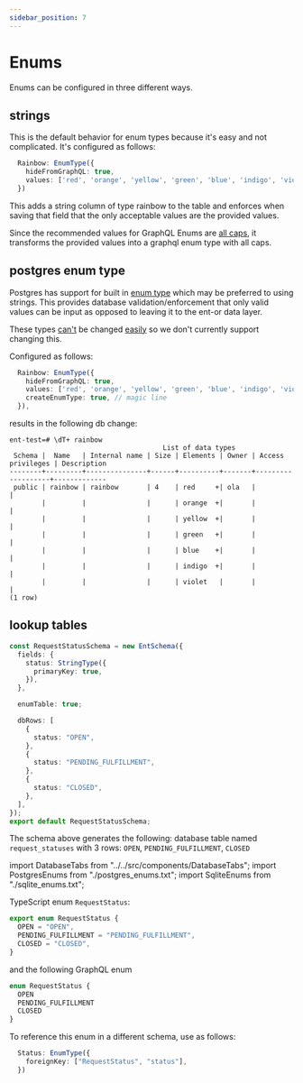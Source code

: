 ```yaml
---
sidebar_position: 7
---
```


# Enums

Enums can be configured in three different ways.

## strings

This is the default behavior for enum types because it's easy and not complicated. It's configured as follows:

```ts
  Rainbow: EnumType({
    hideFromGraphQL: true,
    values: ['red', 'orange', 'yellow', 'green', 'blue', 'indigo', 'violet'],
  })
```

This adds a string column of type rainbow to the table and enforces when saving that field that the only acceptable values are the provided values.

Since the recommended values for GraphQL Enums are [all caps](http://spec.graphql.org/draft/#sec-Enum-Value), it transforms the provided values into a graphql enum type with all caps.

## postgres enum type

Postgres has support for built in [enum type](https://www.postgresql.org/docs/9.1/datatype-enum.html) which may be preferred to using strings. This provides database validation/enforcement that only valid values can be input as opposed to leaving it to the ent-or data layer.

These types [can't](https://github.com/lolopinto/ent/pull/113) be changed [easily](https://github.com/lolopinto/ent/pull/120) so we don't currently support changing this.

Configured as follows:

```ts
  Rainbow: EnumType({
    hideFromGraphQL: true,
    values: ['red', 'orange', 'yellow', 'green', 'blue', 'indigo', 'violet'],
    createEnumType: true, // magic line 
  }),
```

results in the following db change:

```db
ent-test=# \dT+ rainbow
                                      List of data types
 Schema |  Name   | Internal name | Size | Elements | Owner | Access privileges | Description 
--------+---------+---------------+------+----------+-------+-------------------+-------------
 public | rainbow | rainbow       | 4    | red     +| ola   |                   | 
        |         |               |      | orange  +|       |                   | 
        |         |               |      | yellow  +|       |                   | 
        |         |               |      | green   +|       |                   | 
        |         |               |      | blue    +|       |                   | 
        |         |               |      | indigo  +|       |                   | 
        |         |               |      | violet   |       |                   | 
(1 row)
```

## lookup tables

```ts title="src/schema/request_status_schema.ts"
const RequestStatusSchema = new EntSchema({
  fields: {
    status: StringType({
      primaryKey: true,
    }),
  }, 

  enumTable: true; 

  dbRows: [
    {
      status: "OPEN",
    },
    {
      status: "PENDING_FULFILLMENT",
    },
    {
      status: "CLOSED",
    },
  ], 
}); 
export default RequestStatusSchema; 

```

The schema above generates the following:
database table named `request_statuses` with 3 rows: `OPEN`, `PENDING_FULFILLMENT`, `CLOSED`

import DatabaseTabs from "../../src/components/DatabaseTabs";
import PostgresEnums from "./postgres_enums.txt";
import SqliteEnums from "./sqlite_enums.txt";

<DatabaseTabs postgres={PostgresEnums} sqlite={SqliteEnums} />

TypeScript enum `RequestStatus`:

```ts
export enum RequestStatus {
  OPEN = "OPEN",
  PENDING_FULFILLMENT = "PENDING_FULFILLMENT",
  CLOSED = "CLOSED",
}
```

and the following GraphQL enum

```graphql
enum RequestStatus {
  OPEN
  PENDING_FULFILLMENT
  CLOSED
}
```

To reference this enum in a different schema, use as follows:

```ts
  Status: EnumType({
    foreignKey: ["RequestStatus", "status"],
  })
```
